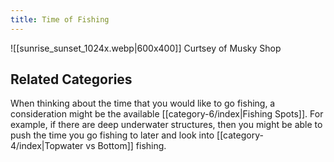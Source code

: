 ```yaml
---
title: Time of Fishing
---
```


![[sunrise_sunset_1024x.webp|600x400]]
Curtsey of Musky Shop
## Related Categories
When thinking about the time that you would like to go fishing, a consideration might be the available [[category-6/index|Fishing Spots]]. For example, if there are deep underwater structures, then you might be able to push the time you go fishing to later and look into [[category-4/index|Topwater vs Bottom]] fishing.